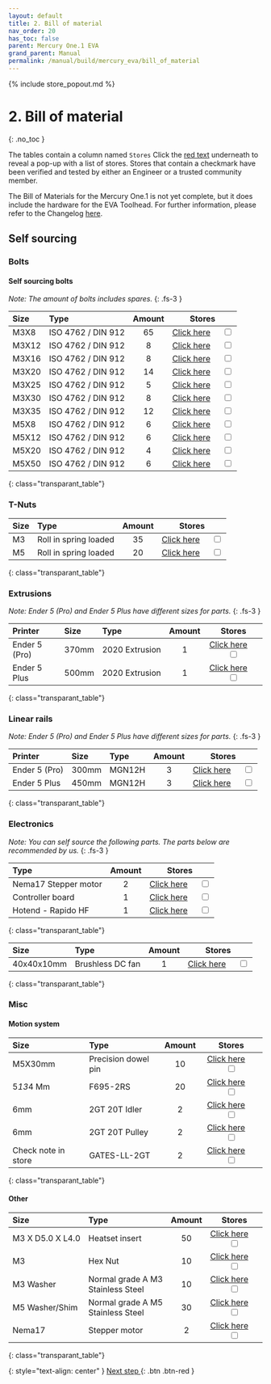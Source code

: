 ```yaml
---
layout: default
title: 2. Bill of material
nav_order: 20
has_toc: false
parent: Mercury One.1 EVA
grand_parent: Manual
permalink: /manual/build/mercury_eva/bill_of_material
---
```


{% include store_popout.md %}

# 2. Bill of material
{: .no_toc }

The tables contain a column named `Stores` Click the [red text](#) underneath to reveal a pop-up with a list of stores. Stores that contain a checkmark <i class="bi bi-check-all"></i> have been verified and tested by either an Engineer or a trusted community member.

The Bill of Materials for the Mercury One.1 is not yet complete, but it does include the hardware for the EVA Toolhead. For further information, please refer to the Changelog [here](/changelog/mercury#th-december-2022).

## Self sourcing

### Bolts

#### Self sourcing bolts

*Note: The amount of bolts includes spares.*
{: .fs-3 }

| Size  | Type                            | Amount |                           Stores                            |
|:------|:--------------------------------|:------:|:-----------------------------------------------------------:|
| M3X8  | <nobr>ISO 4762 / DIN 912</nobr> |   65   |   [Click here](#m3x8_912)  &emsp; <input type="checkbox">   |
| M3X12 | <nobr>ISO 4762 / DIN 912</nobr> |   8    |  [Click here](#m3x12_912) &emsp; <input type="checkbox">   |
| M3X16 | <nobr>ISO 4762 / DIN 912</nobr> |   8    |  [Click here](#m3x16_912) &emsp; <input type="checkbox">   |
| M3X20 | <nobr>ISO 4762 / DIN 912</nobr> |   14    |  [Click here](#m3x20_912) &emsp; <input type="checkbox">   |
| M3X25 | <nobr>ISO 4762 / DIN 912</nobr> |   5    |  [Click here](#m3x25_912) &emsp; <input type="checkbox">   
| M3X30 | <nobr>ISO 4762 / DIN 912</nobr> |   8    |  [Click here](#m3x30_912) &emsp; <input type="checkbox">   |
| M3X35 | <nobr>ISO 4762 / DIN 912</nobr> |   12    |  [Click here](#m3x35_912) &emsp; <input type="checkbox">   |
| M5X8  | <nobr>ISO 4762 / DIN 912</nobr> |   6    | [Click here](#m5x8_912_SHCS) &emsp; <input type="checkbox"> |
| M5X12 | <nobr>ISO 4762 / DIN 912</nobr> |   6    |   [Click here](#m5x12_912) &emsp; <input type="checkbox">   |
| M5X20 | <nobr>ISO 4762 / DIN 912</nobr> |   4    |   [Click here](#m5x20_912) &emsp; <input type="checkbox">   |
| M5X50 | <nobr>ISO 4762 / DIN 912</nobr> |   6    |   [Click here](#m5x50_912) &emsp; <input type="checkbox">   |
{: class="transparant_table"}

### T-Nuts

| Size | Type                               | Amount |                            Stores                            |
|:-----|:-----------------------------------|:------:|:------------------------------------------------------------:|
| M3   | <nobr>Roll in spring loaded</nobr> |   35   | [Click here](#m3_rollin_tnut) &emsp; <input type="checkbox"> |
| M5   | <nobr>Roll in spring loaded</nobr> |   20   | [Click here](#m5_rollin_tnut) &emsp; <input type="checkbox"> |
{: class="transparant_table"}

### Extrusions
*Note: Ender 5 (Pro) and Ender 5 Plus have different sizes for parts.*
{: .fs-3 }

| Printer       | Size  | Type                        | Amount |                            Stores                            |
|:--------------|:------|:----------------------------|:------:|:------------------------------------------------------------:|
| Ender 5 (Pro) | 370mm | <nobr>2020 Extrusion</nobr> |   1    | [Click here](#extrusion_2020) &emsp; <input type="checkbox"> |
| Ender 5 Plus  | 500mm | <nobr>2020 Extrusion</nobr> |   1    | [Click here](#extrusion_2020) &emsp; <input type="checkbox"> |
{: class="transparant_table"}

### Linear rails
*Note: Ender 5 (Pro) and Ender 5 Plus have different sizes for parts.*
{: .fs-3 }

| Printer       | Size  | Type                | Amount |                        Stores                         |
|:--------------|:------|:--------------------|:------:|:-----------------------------------------------------:|
| Ender 5 (Pro) | 300mm | <nobr>MGN12H</nobr> |   3    | [Click here](#MGN12mm) &emsp; <input type="checkbox"> |
| Ender 5 Plus  | 450mm | <nobr>MGN12H</nobr> |   3    | [Click here](#MGN12mm) &emsp; <input type="checkbox"> |
{: class="transparant_table"}

### Electronics
*Note: You can self source the following parts. The parts below are recommended by us.*
{: .fs-3 }

| Type                              | Amount |                               Stores                               |
|:----------------------------------|:------:|:------------------------------------------------------------------:|
| <nobr>Nema17 Stepper motor</nobr> |   2    | [Click here](#nema17_stepper_motor) &emsp; <input type="checkbox"> |
| <nobr>Controller board</nobr>     |   1    | [Click here](#printer_motherboard) &emsp; <input type="checkbox">  |
| <nobr>Hotend - Rapido HF</nobr>   |   1    |    [Click here](#rapido_hotend) &emsp; <input type="checkbox">     |
{: class="transparant_table"}

| Size       | Type                          | Amount |                           Stores                           |
|:-----------|:------------------------------|:------:|:----------------------------------------------------------:|
| 40x40x10mm | <nobr>Brushless DC fan</nobr> |   1    | [Click here](#Gdstime_4010) &emsp; <input type="checkbox"> |
{: class="transparant_table"}


### Misc

#### Motion system

| Size                   | Type                | Amount |                                   Stores                                   |
|:-----------------------|:--------------------|:------:|:--------------------------------------------------------------------------:|
| <nobr>M5X30mm</nobr>   | Precision dowel pin |   10   | [Click here](#m5_30_Precision_dowel_pin)    &emsp; <input type="checkbox"> |
| <nobr>5*13*4 Mm</nobr> | F695-2RS            |   20   |  [Click here](#f695_2rs_flangebearing)    &emsp; <input type="checkbox">   |
| 6mm                    | 2GT 20T Idler       |   2    |      [Click here](#2gt_teeth_idler)    &emsp; <input type="checkbox">      |
| 6mm                    | 2GT 20T Pulley      |   2    |     [Click here](#2gt_teeth_pulley)    &emsp; <input type="checkbox">      |
| Check note in store    | GATES-LL-2GT        |   2    |      [Click here](#gates_belts_6mm)    &emsp; <input type="checkbox">      |
{: class="transparant_table"}

#### Other

| Size                          | Type                                                             | Amount |                             Stores                              |
|:------------------------------|:-----------------------------------------------------------------|:------:|:---------------------------------------------------------------:|
| <nobr>M3 X D5.0 X L4.0</nobr> | Heatset insert                                                   |   50   | [Click here](#heatset_insert)    &emsp; <input type="checkbox"> |
| <nobr>M3</nobr>               | Hex Nut                                                          |   10   |   [Click here](#m3_hex_nut)    &emsp; <input type="checkbox">   |
| M3 Washer                     | <nobr>Normal grade A M3 </nobr><br><nobr>Stainless Steel </nobr> |   10   | [Click here](#plain_m3_washer)   &emsp; <input type="checkbox"> |
| M5 Washer/Shim                | <nobr>Normal grade A M5 </nobr><br><nobr>Stainless Steel </nobr> |   30   | [Click here](#plain_m5_washer)   &emsp; <input type="checkbox"> |
| Nema17                        | Stepper motor                                                    |   2    | [Click here](#nema17_zaxis)     &emsp; <input type="checkbox">  |
{: class="transparant_table"}

{: style="text-align: center" }
<span class="fs-8">
[Next step <i class="bi bi-arrow-return-right"></i>](/manual/build/mercury_eva/printed_files){: .btn .btn-red }
</span>
